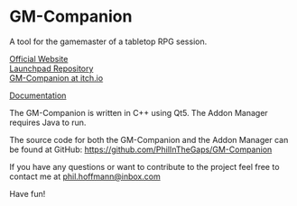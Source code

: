 # GM-Companion

A tool for the gamemaster of a tabletop RPG session.

[Official Website](https://philinthegaps.github.io/GM-Companion/)  
[Launchpad Repository](https://launchpad.net/~rophil/+archive/ubuntu/gm-companion)  
[GM-Companion at itch.io](https://philinthegaps.itch.io/gm-companion)  

[Documentation](https://github.com/PhilInTheGaps/GM-Companion/wiki)

The GM-Companion is written in C++ using Qt5.
The Addon Manager requires Java to run.

The source code for both the GM-Companion and the Addon Manager can be found at GitHub:
https://github.com/PhilInTheGaps/GM-Companion

If you have any questions or want to contribute to the project feel free to contact me at
phil.hoffmann@inbox.com

Have fun!
